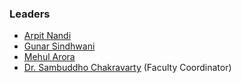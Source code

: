 ### Leaders

* [Arpit Nandi](mailto:arpit.nandi@owasp.org)
* [Gunar Sindhwani](mailto:gunar.sindhwani@owasp.org)
* [Mehul Arora](mailto:mehul.arora@owasp.org)
* [Dr. Sambuddho Chakravarty](mailto:sambuddho.chakravarty@owasp.org) (Faculty Coordinator)

